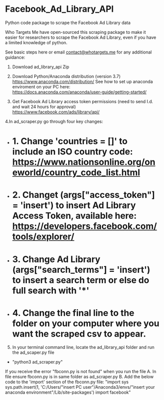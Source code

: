 # Facebook_Ad_Library_API
Python code package to scrape the Facebook Ad Library data

Who Targets Me have open-sourced this scraping package to make it easier for researchers to scrape the Facebook Ad Library, even if you have a limited knowledge of python.

See basic steps here or email contact@whotargets.me for any additional guidance:

1. Download ad_library_api Zip

2. Download Python/Anaconda distribution (version 3.7)
https://www.anaconda.com/distribution/
See how to set up anaconda enviroment on your PC here: https://docs.anaconda.com/anaconda/user-guide/getting-started/

3. Get Facebook Ad Library access token permissions (need to send I.d. and wait 24 hours for approval)
https://www.facebook.com/ads/library/api/

  
4.In ad_scraper.py go through four key changes:
- # 1. Change 'countries = []' to include an ISO country code: https://www.nationsonline.org/oneworld/country_code_list.html
- # 2. Changet (args["access_token"] = 'insert') to insert Ad Library Access Token, available here:  https://developers.facebook.com/tools/explorer/
- # 3. Change Ad Library (args["search_terms"] = 'insert') to insert a search term or else do full search with '*'
- # 4. Change the final line to the folder on your computer where you want the scraped csv to appear.

5. In your terminal command line, locate the ad_library_api folder and run the ad_scaper.py file
- "python3 ad_scraper.py"

 If you receive the error "fbconn.py is not found" when you run the file 
    A. In file ensure fbconn.py is in same folder as ad_scraper.py
    B. Add the below code to the 'import' section of the fbconn.py file:
      "import sys
      sys.path.insert(1, 'C:/Users/"insert PC user"/Anaconda3/envs/"insert your anaconda environment"/Lib/site-packages')
      import facebook"
